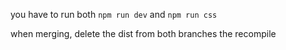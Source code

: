 you have to run both
```npm run dev``` and ```npm run css```

when merging, delete the dist from both branches the recompile
